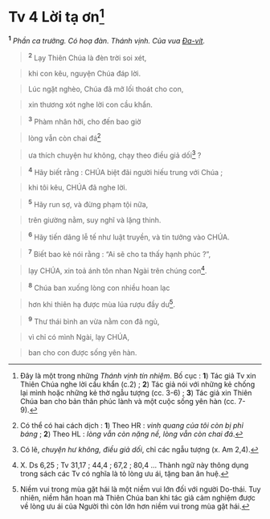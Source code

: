 # Tv 4 Lời tạ ơn[^1]
<sup><b>1</b></sup> *Phần ca trưởng. Có hoạ đàn. Thánh vịnh. Của vua [Đa-vít]().*


> <sup><b>2</b></sup> Lạy Thiên Chúa là đèn trời soi xét,
>


> khi con kêu, nguyện Chúa đáp lời.
>


> Lúc ngặt nghèo, Chúa đã mở lối thoát cho con,
>


> xin thương xót nghe lời con cầu khẩn.
>


> <sup><b>3</b></sup> Phàm nhân hỡi, cho đến bao giờ
>


> lòng vẫn còn chai đá[^2]
>


> ưa thích chuyện hư không, chạy theo điều giả dối[^3] ?
>


> <sup><b>4</b></sup> Hãy biết rằng : CHÚA biệt đãi người hiếu trung với Chúa ;
>


> khi tôi kêu, CHÚA đã nghe lời.
>


> <sup><b>5</b></sup> Hãy run sợ, và đừng phạm tội nữa,
>


> trên giường nằm, suy nghĩ và lặng thinh.
>


> <sup><b>6</b></sup> Hãy tiến dâng lễ tế như luật truyền, và tin tưởng vào CHÚA.
>


> <sup><b>7</b></sup> Biết bao kẻ nói rằng : “Ai sẽ cho ta thấy hạnh phúc ?”,
>


> lạy CHÚA, xin toả ánh tôn nhan Ngài trên chúng con[^4].
>


> <sup><b>8</b></sup> Chúa ban xuống lòng con nhiều hoan lạc
>


> hơn khi thiên hạ được mùa lúa rượu đầy dư[^5].
>


> <sup><b>9</b></sup> Thư thái bình an vừa nằm con đã ngủ,
>


> vì chỉ có mình Ngài, lạy CHÚA,
>


> ban cho con được sống yên hàn.
>

[^1]: Đây là một trong những *Thánh vịnh tín nhiệm*. Bố cục : **1**) Tác giả Tv xin Thiên Chúa nghe lời cầu khẩn (c.2) ; **2**) Tác giả nói với những kẻ chống lại mình hoặc những kẻ thờ ngẫu tượng (cc. 3-6) ; **3**) Tác giả xin Thiên Chúa ban cho bản thân phúc lành và một cuộc sống yên hàn (cc. 7-9).
[^2]: Có thể có hai cách dịch : **1**) Theo HR : *vinh quang của tôi còn bị phỉ báng* ; **2**) Theo HL : *lòng vẫn còn nặng nề, lòng vẫn còn chai đá*.
[^3]: Có lẽ, *chuyện hư không, điều giả dối*, chỉ các ngẫu tượng (x. Am 2,4).
[^4]: X. Ds 6,25 ; Tv 31,17 ; 44,4 ; 67,2 ; 80,4 ... Thành ngữ này thông dụng trong sách các Tv có nghĩa là tỏ lòng ưu ái, tặng ban ân huệ.
[^5]: Niềm vui trong mùa gặt hái là một niềm vui lớn đối với người Do-thái. Tuy nhiên, niềm hân hoan mà Thiên Chúa ban khi tác giả cảm nghiệm được về lòng ưu ái của Người thì còn lớn hơn niềm vui trong mùa gặt hái.